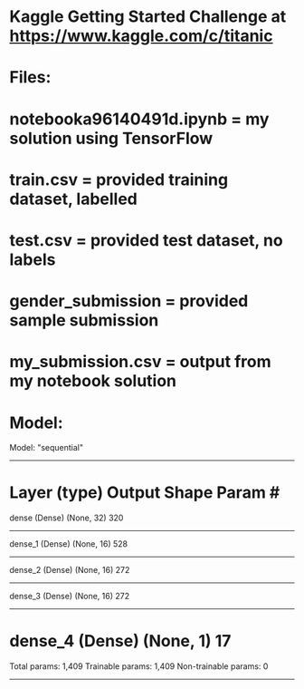 # Kaggle Getting Started Challenge at https://www.kaggle.com/c/titanic
# 
# Files:
#   notebooka96140491d.ipynb = my solution using TensorFlow
#   train.csv = provided training dataset, labelled
#   test.csv = provided test dataset, no labels
#   gender_submission = provided sample submission
#   my_submission.csv = output from my notebook solution
# 
# Model:
Model: "sequential"
_________________________________________________________________
Layer (type)                 Output Shape              Param #   
=================================================================
dense (Dense)                (None, 32)                320       
_________________________________________________________________
dense_1 (Dense)              (None, 16)                528       
_________________________________________________________________
dense_2 (Dense)              (None, 16)                272       
_________________________________________________________________
dense_3 (Dense)              (None, 16)                272       
_________________________________________________________________
dense_4 (Dense)              (None, 1)                 17        
=================================================================
Total params: 1,409
Trainable params: 1,409
Non-trainable params: 0
_________________________________________________________________
